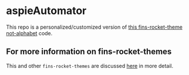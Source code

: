 # aspieAutomator

This repo is a personalized/customized version of [this fins-rocket-theme not-alphabet](https://github.com/petecarapetyan/fins-rocket-themes/blob/main/not-alphabet/src/docs/README.md) code.

## For more information on fins-rocket-themes

This and other `fins-rocket-themes` are discussed [here](https://webappwriter.com/rocket-themes/) in more detail.
